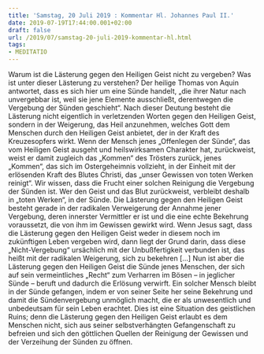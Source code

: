 ```yaml
---
title: 'Samstag, 20 Juli 2019 : Kommentar Hl. Johannes Paul II.'
date: 2019-07-19T17:44:00.001+02:00
draft: false
url: /2019/07/samstag-20-juli-2019-kommentar-hl.html
tags: 
- MEDITATIO
---
```


Warum ist die Lästerung gegen den Heiligen Geist nicht zu vergeben? Was ist unter dieser Lästerung zu verstehen? Der heilige Thomas von Aquin antwortet, dass es sich hier um eine Sünde handelt, „die ihrer Natur nach unvergebbar ist, weil sie jene Elemente ausschließt, derentwegen die Vergebung der Sünden geschieht“. Nach dieser Deutung besteht die Lästerung nicht eigentlich in verletzenden Worten gegen den Heiligen Geist, sondern in der Weigerung, das Heil anzunehmen, welches Gott dem Menschen durch den Heiligen Geist anbietet, der in der Kraft des Kreuzesopfers wirkt. Wenn der Mensch jenes „Offenlegen der Sünde“, das vom Heiligen Geist ausgeht und heilswirksamen Charakter hat, zurückweist, weist er damit zugleich das „Kommen“ des Trösters zurück, jenes „Kommen“, das sich im Ostergeheimnis vollzieht, in der Einheit mit der erlösenden Kraft des Blutes Christi, das „unser Gewissen von toten Werken reinigt“. Wir wissen, dass die Frucht einer solchen Reinigung die Vergebung der Sünden ist. Wer den Geist und das Blut zurückweist, verbleibt deshalb in „toten Werken“, in der Sünde. Die Lästerung gegen den Heiligen Geist besteht gerade in der radikalen Verweigerung der Annahme jener Vergebung, deren innerster Vermittler er ist und die eine echte Bekehrung voraussetzt, die von ihm im Gewissen gewirkt wird. Wenn Jesus sagt, dass die Lästerung gegen den Heiligen Geist weder in diesem noch im zukünftigen Leben vergeben wird, dann liegt der Grund darin, dass diese „Nicht-Vergebung“ ursächlich mit der Unbußfertigkeit verbunden ist, das heißt mit der radikalen Weigerung, sich zu bekehren \[…\] Nun ist aber die Lästerung gegen den Heiligen Geist die Sünde jenes Menschen, der sich auf sein vermeintliches „Recht“ zum Verharren im Bösen – in jeglicher Sünde – beruft und dadurch die Erlösung verwirft. Ein solcher Mensch bleibt in der Sünde gefangen, indem er von seiner Seite her seine Bekehrung und damit die Sündenvergebung unmöglich macht, die er als unwesentlich und unbedeutsam für sein Leben erachtet. Dies ist eine Situation des geistlichen Ruins; denn die Lästerung gegen den Heiligen Geist erlaubt es dem Menschen nicht, sich aus seiner selbstverhängten Gefangenschaft zu befreien und sich den göttlichen Quellen der Reinigung der Gewissen und der Verzeihung der Sünden zu öffnen.